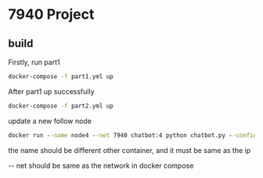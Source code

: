 # 7940 Project

## build

Firstly, run part1

```cmd
docker-compose -f part1.yml up
```

After part1 up successfully

```cmd
docker-compose -f part2.yml up
```



update a new follow node

```cmd
docker run --name node4 --net 7940 chatbot:4 python chatbot.py --config docker_config.ini --ip node4
```

the name should be different other container, and it must be same as the ip

-- net should be same as the network in docker compose